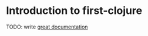 # Introduction to first-clojure

TODO: write [great documentation](http://jacobian.org/writing/great-documentation/what-to-write/)
